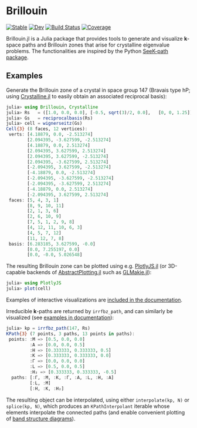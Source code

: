 # Brillouin

[![Stable](https://img.shields.io/badge/docs-stable-blue.svg)](https://thchr.github.io/Brillouin.jl/stable)
[![Dev](https://img.shields.io/badge/docs-dev-blue.svg)](https://thchr.github.io/Brillouin.jl/dev)
[![Build Status](https://github.com/thchr/Brillouin.jl/workflows/CI/badge.svg)](https://github.com/thchr/Brillouin.jl/actions)
[![Coverage](https://codecov.io/gh/thchr/Brillouin.jl/branch/master/graph/badge.svg)](https://codecov.io/gh/thchr/Brillouin.jl)


Brillouin.jl is a Julia package that provides tools to generate and visualize **k**-space paths and Brillouin zones that arise for crystalline eigenvalue problems.
The functionalities are inspired by the Python [SeeK-path package](https://github.com/giovannipizzi/seekpath).

## Examples

Generate the Brillouin zone of a crystal in space group 147 (Bravais type hP; using [Crystalline.jl](https://github.com/thchr/Crystalline.jl) to easily obtain an associated reciprocal basis):
```jl
julia> using Brillouin, Crystalline
julia> Rs   = ([1.0, 0.0, 0.0], [-0.5, sqrt(3)/2, 0.0],   [0, 0, 1.25]) # or `Crystalline.directbasis(147, 3)`
julia> Gs   = reciprocalbasis(Rs)
julia> cell = wignerseitz(Gs)
Cell{3} (8 faces, 12 vertices):
 verts: [4.18879, 0.0, -2.513274]
        [2.094395, -3.627599, -2.513274]
        [4.18879, 0.0, 2.513274]
        [2.094395, 3.627599, 2.513274]
        [2.094395, 3.627599, -2.513274]
        [2.094395, -3.627599, 2.513274]
        [-2.094395, 3.627599, -2.513274]
        [-4.18879, 0.0, -2.513274]
        [-2.094395, -3.627599, -2.513274]
        [-2.094395, -3.627599, 2.513274]
        [-4.18879, 0.0, 2.513274]
        [-2.094395, 3.627599, 2.513274]
 faces: [5, 4, 3, 1]
        [8, 9, 10, 11]
        [2, 1, 3, 6]
        [2, 6, 10, 9]
        [7, 5, 1, 2, 9, 8]
        [4, 12, 11, 10, 6, 3]
        [4, 5, 7, 12]
        [11, 12, 7, 8]
 basis: [6.283185, 3.627599, -0.0]
        [0.0, 7.255197, 0.0]
        [0.0, -0.0, 5.026548]
```
The resulting Brillouin zone can be plotted using e.g. [PlotlyJS.jl](https://github.com/JuliaPlots/PlotlyJS.jl) (or 3D-capable backends of [AbstractPlotting.jl](https://github.com/JuliaPlots/AbstractPlotting.jl) such as [GLMakie.jl](https://github.com/JuliaPlots/GLMakie.jl)):
```jl
julia> using PlotlyJS
julia> plot(cell)
```
Examples of interactive visualizations are [included in the documentation](https://thchr.github.io/Brillouin.jl/stable/wignerseitz/).

Irreducible **k**-paths are returned by `irrfbz_path`, and can similarly be visualized (see [examples in documentation](https://thchr.github.io/Brillouin.jl/stable/kpaths/)):
```jl
julia> kp = irrfbz_path(147, Rs)
KPath{3} (7 points, 3 paths, 13 points in paths):
 points: :M => [0.5, 0.0, 0.0]
         :A => [0.0, 0.0, 0.5]
         :H => [0.333333, 0.333333, 0.5]
         :K => [0.333333, 0.333333, 0.0]
         :Γ => [0.0, 0.0, 0.0]
         :L => [0.5, 0.0, 0.5]
         :H₂ => [0.333333, 0.333333, -0.5]
  paths: [:Γ, :M, :K, :Γ, :A, :L, :H, :A]
         [:L, :M]
         [:H, :K, :H₂]
```
The resulting object can be interpolated, using either `interpolate(kp, N)` or `splice(kp, N)`, which produces an `KPathInterpolant` iterable whose elements interpolate the connected paths (and enable convenient plotting of [band structure diagrams](https://thchr.github.io/Brillouin.jl/stable/kpaths/#Band-structure)).
